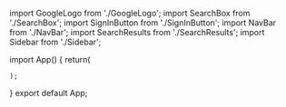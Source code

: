 import GoogleLogo from './GoogleLogo';
import SearchBox from './SearchBox';
import SignInButton from './SignInButton';
import NavBar from './NavBar';
import SearchResults from './SearchResults';
import Sidebar from './Sidebar';

import App() {
    return(
<div>

<div>
<GoogleLogo/>
<SearchBox/>
<SignInButton/>
</div>
<SearchResults/>
<Sidebar/>
</div>

    );
}
export default App;
